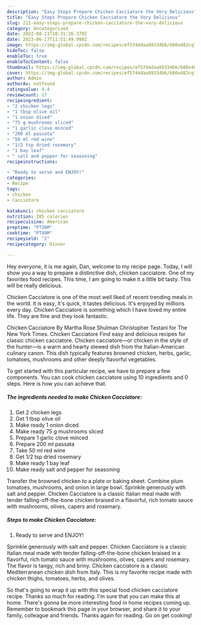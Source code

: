 ```yaml
---
description: "Easy Steps Prepare Chicken Cacciatore the Very Delicious"
title: "Easy Steps Prepare Chicken Cacciatore the Very Delicious"
slug: 211-easy-steps-prepare-chicken-cacciatore-the-very-delicious
category: Uncategorized
date: 2022-08-11T10:31:26.370Z
date: 2023-06-17T11:51:49.990Z
image: https://img-global.cpcdn.com/recipes/ef5744daa89334b6/680x482cq70/chicken-cacciatore-recipe-main-photo.jpg
hideToc: false
enableToc: true
enableTocContent: false
thumbnail: https://img-global.cpcdn.com/recipes/ef5744daa89334b6/680x482cq70/chicken-cacciatore-recipe-main-photo.jpg
cover: https://img-global.cpcdn.com/recipes/ef5744daa89334b6/680x482cq70/chicken-cacciatore-recipe-main-photo.jpg
author: Admin
authorAv: notfound
ratingvalue: 4.4
reviewcount: 17
recipeingredient:
- "2 chicken legs"
- "1 tbsp olive oil"
- "1 onion diced"
- "75 g mushrooms sliced"
- "1 garlic clove minced"
- "200 ml passata"
- "50 ml red wine"
- "1/2 tsp dried rosemary"
- "1 bay leaf"
- " salt and pepper for seasoning"
recipeinstructions:

- "Ready to serve and ENJOY!"
categories:
- Recipe
tags:
- chicken
- cacciatore

katakunci: chicken cacciatore 
nutrition: 205 calories
recipecuisine: American
preptime: "PT36M"
cooktime: "PT49M"
recipeyield: "2"
recipecategory: Dinner

---
```



Hey everyone, it is me again, Dan, welcome to my recipe page. Today, I will show you a way to prepare a distinctive dish, chicken cacciatore. One of my favorites food recipes. This time, I am going to make it a little bit tasty. This will be really delicious.

Chicken Cacciatore is one of the most well liked of recent trending meals in the world. It is easy, it's quick, it tastes delicious. It's enjoyed by millions every day. Chicken Cacciatore is something which I have loved my entire life. They are fine and they look fantastic.

Chicken Cacciatore By Martha Rose Shulman Christopher Testani for The New York Times. Chicken Cacciatore Find easy and delicious recipes for classic chicken cacciatore. Chicken cacciatore—or chicken in the style of the hunter—is a warm and hearty stewed dish from the Italian-American culinary canon. This dish typically features browned chicken, herbs, garlic, tomatoes, mushrooms and other deeply flavorful vegetables.


To get started with this particular recipe, we have to prepare a few components. You can cook chicken cacciatore using 10 ingredients and 0 steps. Here is how you can achieve that.

<!--inarticleads1-->

##### The ingredients needed to make Chicken Cacciatore:

1. Get 2 chicken legs
1. Get 1 tbsp olive oil
1. Make ready 1 onion diced
1. Make ready 75 g mushrooms sliced
1. Prepare 1 garlic clove minced
1. Prepare 200 ml passata
1. Take 50 ml red wine
1. Get 1/2 tsp dried rosemary
1. Make ready 1 bay leaf
1. Make ready  salt and pepper for seasoning


Transfer the browned chicken to a plate or baking sheet. Combine plum tomatoes, mushrooms, and onion in large bowl. Sprinkle generously with salt and pepper. Chicken Cacciatore is a classic Italian meal made with tender falling-off-the-bone chicken braised in a flavorful, rich tomato sauce with mushrooms, olives, capers and rosemary. 

<!--inarticleads2-->

##### Steps to make Chicken Cacciatore:


1. Ready to serve and ENJOY!

Sprinkle generously with salt and pepper. Chicken Cacciatore is a classic Italian meal made with tender falling-off-the-bone chicken braised in a flavorful, rich tomato sauce with mushrooms, olives, capers and rosemary. The flavor is tangy, rich and briny. Chicken cacciatore is a classic Mediterranean chicken dish from Italy. This is my favorite recipe made with chicken thighs, tomatoes, herbs, and olives. 

So that's going to wrap it up with this special food chicken cacciatore recipe. Thanks so much for reading. I'm sure that you can make this at home. There's gonna be more interesting food in home recipes coming up. Remember to bookmark this page in your browser, and share it to your family, colleague and friends. Thanks again for reading. Go on get cooking!
